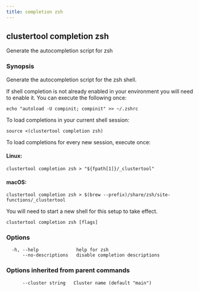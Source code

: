 ```yaml
---
title: completion zsh
---
```

## clustertool completion zsh

Generate the autocompletion script for zsh

### Synopsis

Generate the autocompletion script for the zsh shell.

If shell completion is not already enabled in your environment you will need
to enable it.  You can execute the following once:

    echo "autoload -U compinit; compinit" >> ~/.zshrc

To load completions in your current shell session:

    source <(clustertool completion zsh)

To load completions for every new session, execute once:

#### Linux:

    clustertool completion zsh > "${fpath[1]}/_clustertool"

#### macOS:

    clustertool completion zsh > $(brew --prefix)/share/zsh/site-functions/_clustertool

You will need to start a new shell for this setup to take effect.


```
clustertool completion zsh [flags]
```

### Options

```
  -h, --help              help for zsh
      --no-descriptions   disable completion descriptions
```

### Options inherited from parent commands

```
      --cluster string   Cluster name (default "main")
```
